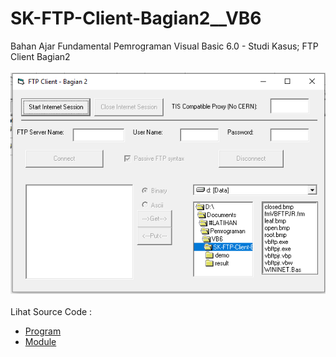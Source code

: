 # SK-FTP-Client-Bagian2__VB6
Bahan Ajar Fundamental Pemrograman Visual Basic 6.0 - Studi Kasus; FTP Client Bagian2<br><br>
<img src="https://github.com/RizkyKhapidsyah/SK-FTP-Client-Bagian2__VB6/blob/main/result/001.PNG"><br><br>
Lihat Source Code : <br>
- <a href="https://github.com/RizkyKhapidsyah/SK-FTP-Client-Bagian2__VB6/blob/main/fmVBFTPJR.frm">Program</a><br>
- <a href="https://github.com/RizkyKhapidsyah/SK-FTP-Client-Bagian2__VB6/blob/main/WININET.Bas">Module</a>

